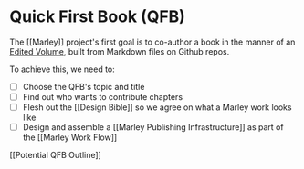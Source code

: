 # Quick First Book (QFB)

The [[Marley]] project's first goal is to co-author a book in the manner of an [Edited Volume](https://en.wikipedia.org/wiki/Edited_volume), built from Markdown files on Github repos. 

To achieve this, we need to:

- [ ] Choose the QFB's topic and title
- [ ] Find out who wants to contribute chapters
- [ ] Flesh out the [[Design Bible]] so we agree on what a Marley work looks like
- [ ] Design and assemble a [[Marley Publishing Infrastructure]] as part of the [[Marley Work Flow]]

[[Potential QFB Outline]]
